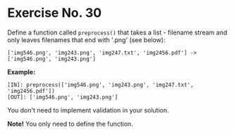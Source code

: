 # Exercise No. 30

Define a function called `preprocess()` that takes a list - filename stream and only leaves filenames that end with '.png' (see below):


    ['img546.png', 'img243.png', 'img247.txt', 'img2456.pdf'] -> ['img546.png', 'img243.png']


**Example:**


    [IN]: preprocess(['img546.png', 'img243.png', 'img247.txt', 'img2456.pdf'])
    [OUT]: ['img546.png', 'img243.png']


You don't need to implement validation in your solution.


**Note!** You only need to define the function.